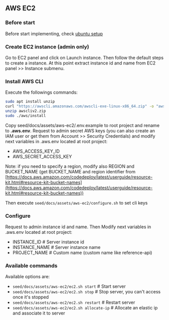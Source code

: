 ## AWS EC2

### Before start

Before start implementing, check [ubuntu setup](220_ubuntu.md)

### Create EC2 instance (admin only)

Go to EC2 panel and click on Launch instance. Then follow the default steps to create a instance. At this point extract instance id and name from EC2 panel >> Instance submenu.

### Install AWS CLI

Execute the followings commands:

```bash
sudo apt install unzip
curl "https://awscli.amazonaws.com/awscli-exe-linux-x86_64.zip" -o "awscliv2.zip"
unzip awscliv2.zip
sudo ./aws/install
```

Copy seed/docs/assets/aws-ec2/.env.example to root project and rename to **.aws.env**. 
Request to admin secret AWS keys (you can also create an IAM user or get them from Account >> Security Credentials) and modify next variables in .aws.env located at root project:
-   AWS_ACCESS_KEY_ID
-   AWS_SECRET_ACCESS_KEY

Note: if you need to specify a region, modify also REGION and BUCKET_NAME (get BUCKET_NAME and region identifier from [https://docs.aws.amazon.com/codedeploy/latest/userguide/resource-kit.html#resource-kit-bucket-names](https://docs.aws.amazon.com/codedeploy/latest/userguide/resource-kit.html#resource-kit-bucket-names))

Then execute `seed/docs/assets/aws-ec2/configure.sh` to set cli keys

### Configure

Request to admin instance id and name. Then Modify next variables in .aws.env located at root project:
-   INSTANCE_ID # Server instance id
-   INSTANCE_NAME # Server instance name
-   PROJECT_NAME # Custom name (custom name like reference-api)

### Available commands

Available options are:

-   `seed/docs/assets/aws-ec2/ec2.sh start` # Start server
-   `seed/docs/assets/aws-ec2/ec2.sh stop` # Stop server, you can't access once it's stopped
-   `seed/docs/assets/aws-ec2/ec2.sh restart` # Restart server
-   `seed/docs/assets/aws-ec2/ec2.sh allocate-ip` # Allocate an elastic ip and associate it to server